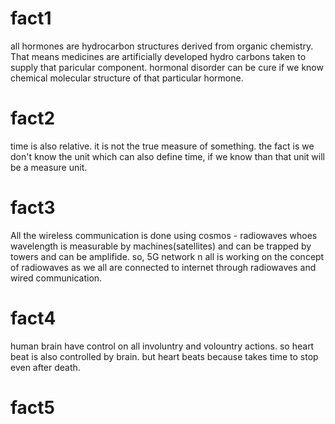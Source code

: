 # fact1

all hormones are hydrocarbon structures derived from organic chemistry. That means medicines are artificially developed hydro carbons
taken to supply that paricular component. hormonal disorder can be cure if we know chemical molecular structure of that particular hormone.

# fact2

time is also relative. it is not the true measure of something. the fact is we don't know the unit which can also define time, if we know than
that unit will be a measure unit.

# fact3

All the wireless communication is done using cosmos - radiowaves whoes wavelength is measurable by machines(satellites) and can be trapped by towers and can be amplifide.
 so, 5G network n all is working on the concept of radiowaves as we all are connected to internet through radiowaves and wired communication.
 
 # fact4
 
 human brain have control on all involuntry and volountry actions. so heart beat is also controlled by brain. but heart beats because takes time to stop even after death.
 
 # fact5
 
 
 

 
